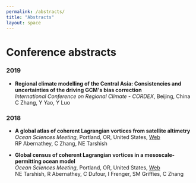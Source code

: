 ```yaml
---
permalink: /abstracts/
title: "Abstracts"
layout: space
---
```

# Conference abstracts

### 2019

*  **Regional climate modelling of the Central Asia: Consistencies and uncertainties of the driving GCM's bias correction**  
   *International Conference on Regional Climate - CORDEX*, Beijing, China
   C Zhang, Y Yao, Y Luo

### 2018

*  **A global atlas of coherent Lagrangian vortices from satellite altimetry**  
   *Ocean Sciences Meeting*, Portland, OR, United States, [Web][w1]  
   RP Abernathey, C Zhang, NE Tarshish

   [w1]: https://agu.confex.com/agu/os18/preliminaryview.cgi/Paper320231.html
*  **Global census of coherent Lagrangian vortices in a mesoscale-permitting ocean model**  
   *Ocean Sciences Meeting*, Portland, OR, United States, [Web][w2]  
   NE Tarshish, R Abernathey, C Dufour, I Frenger, SM Griffies, C Zhang

   [w2]: https://agu.confex.com/agu/os18/preliminaryview.cgi/Paper321716.html

